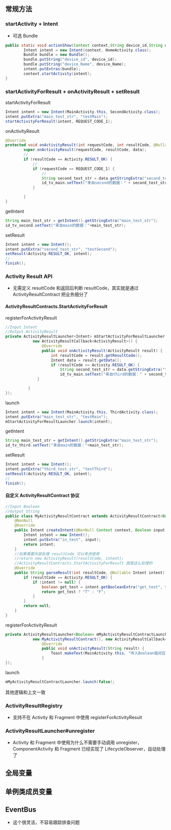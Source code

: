 

## 常规方法

### startActivity + Intent 

- 可选 Bundle

```java
public static void actionShow(Context context,String device_id,String device_Name) {
        Intent intent = new Intent(context, HomeActivity.class);
        Bundle bundle = new Bundle();
 		bundle.putString("device_id", device_id);
 		bundle.putString("device_Name", device_Name);
        intent.putExtras(bundle);
        context.startActivity(intent);
}
```



### startActivityForResult + onActivityResult + setResult

startActivityForResult 

```java
Intent intent = new Intent(MainActivity.this, SecondActivity.class);
intent.putExtra("main_test_str", "testMain");
startActivityForResult(intent, REQUEST_CODE_1);
```
onActivityResult
```java
@Override
protected void onActivityResult(int requestCode, int resultCode, @Nullable Intent data) {
        super.onActivityResult(requestCode, resultCode, data);
        //
        if (resultCode == Activity.RESULT_OK) {
            //
            if (requestCode == REQUEST_CODE_1) {
                //
                String second_test_str = data.getStringExtra("second_test_str");
                id_tv_main.setText("来自second的数据：" + second_test_str);
            }

        }
}
```

getIntent

```java
String main_test_str = getIntent().getStringExtra("main_test_str");
id_tv_second.setText("来自main的数据："+main_test_str);
```
setResult
```java
Intent intent = new Intent();
intent.putExtra("second_test_str", "testSecond");
setResult(Activity.RESULT_OK, intent);
//
finish();
```



### Activity Result API

- 无需定义 resultCode 和返回后判断 resultCode，其实就是通过 ActivityResultContract 把业务细分了

#### ActivityResultContracts.StartActivityForResult

registerForActivityResult

```java
//Input Intent
//Output ActivityResult
private ActivityResultLauncher<Intent> mStartActivityForResultLauncher = registerForActivityResult(new ActivityResultContracts.StartActivityForResult(),
            new ActivityResultCallback<ActivityResult>() {
                @Override
                public void onActivityResult(ActivityResult result) {
                    int resultCode = result.getResultCode();
                    Intent data = result.getData();
                    if (resultCode == Activity.RESULT_OK) {
                        String second_test_str = data.getStringExtra("third_test_str");
                        id_tv_main.setText("来自third的数据：" + second_test_str);
              }

          }
});
```

launch

```java
Intent intent = new Intent(MainActivity.this, ThirdActivity.class);
intent.putExtra("main_test_str", "testMain");
mStartActivityForResultLauncher.launch(intent);
```

getIntent

```java
String main_test_str = getIntent().getStringExtra("main_test_str");
id_tv_third.setText("来自main的数据："+main_test_str);
```

setResult

```java
Intent intent = new Intent();
intent.putExtra("third_test_str", "testThird");
setResult(Activity.RESULT_OK, intent);
//
finish();
```

#### 自定义 ActivityResultContract 协议

```java
//Input Boolean
//Output String
public class MyActivityResultContract extends ActivityResultContract<Boolean, String> {
    @NonNull
    @Override
    public Intent createIntent(@NonNull Context context, Boolean input) {
        Intent intent = new Intent();
        intent.putExtra("in_test", input);
        return intent;
    }
	//如果需要外部处理 resultCode 可以考虑使用
	//return new ActivityResult(resultCode, intent);
	//ActivityResultContracts.StartActivityForResult 就是这么处理的
    @Override
    public String parseResult(int resultCode, @Nullable Intent intent) {
        if (resultCode == Activity.RESULT_OK) {
            if (intent != null) {
                boolean get_test = intent.getBooleanExtra("get_test", false);
                return get_test ? "T" : "F";
            }
        }
        return null;
    }
}
```

registerForActivityResult

```java
private ActivityResultLauncher<Boolean> mMyActivityResultContractLauncher = registerForActivityResult(
            new MyActivityResultContract(), new ActivityResultCallback<String>() {
                @Override
                public void onActivityResult(String result) {
                    Toast.makeText(MainActivity.this, "传入Boolean值对应字符串是（T/F）："+result, Toast.LENGTH_SHORT).show();
                }
});
```

launch

```java
mMyActivityResultContractLauncher.launch(false);
```

其他逻辑和上文一致



### ActivityResultRegistry 

- 支持不在 Activity 和 Fragment 中使用 registerForActivityResult

### ActivityResultLauncher#unregister

- Activity 和 Fragment 中使用为什么不需要手动调用 unregister，ComponentActivity 和 Fragment 已经实现了 LifecycleObserver，自动处理了





## 全局变量







## 单例类成员变量







## EventBus

- 这个很灵活，不容易跟踪排查问题